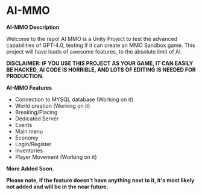 # AI-MMO

**AI-MMO Description**

Welcome to the repo! AI MMO is a Unity Project to test the advanced capabilities of GPT-4.0, testing if it can create an MMO Sandbox game.
This project will have loads of awesome features, to the absolute limit of AI.

**DISCLAIMER: IF YOU USE THIS PROJECT AS YOUR GAME, IT CAN EASILY BE HACKED, AI CODE IS HORRIBLE, AND LOTS OF EDITING IS NEEDED FOR PRODUCTION.**

**AI-MMO Features**

- Connection to MYSQL database (Working on it)
- World creation (Working on it)
- Breaking/Placing
- Dedicated Server
- Events
- Main menu
- Economy
- Login/Register
- Inventories
- Player Movement (Working on it)

**More Added Soon.**

**Please note, if the feature doesn't have anything next to it, it's most likely not added and will be in the near future.**
